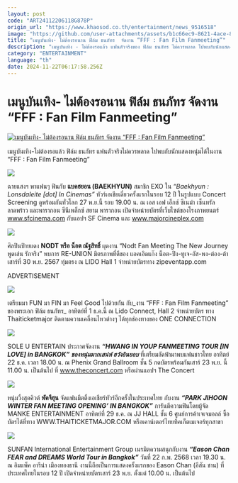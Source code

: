 ```yaml
---
layout: post
code: "ART24112206118G878P"
origin_url: "https://www.khaosod.co.th/entertainment/news_9516518"
image: "https://github.com/user-attachments/assets/b1c66ec9-8621-4ace-8eab-f6842613c001"
title: "เมนูบันเทิง- ไม่ต้องรอนาน ฟิล์ม ธนภัทร  จัดงาน “FFF : Fan Film Fanmeeting”"
description: "เมนูบันเทิง - ไม่ต้องรอแล้ว แฟนตัวจริงของ ฟิล์ม ธนภัทร ไม่ควรพลาด ไปพบกับนักแสดงหนุ่มได้ในงาน “FFF : Fan Film Fanmeeting”"
category: "ENTERTAINMENT"
language: "th"
date: 2024-11-22T06:17:58.256Z
---
```


# เมนูบันเทิง- ไม่ต้องรอนาน ฟิล์ม ธนภัทร  จัดงาน “FFF : Fan Film Fanmeeting”

[![เมนูบันเทิง- ไม่ต้องรอนาน ฟิล์ม ธนภัทร  จัดงาน “FFF : Fan Film Fanmeeting”](https://www.khaosod.co.th/wpapp/uploads/2024/11/manu22.jpg "เมนูบันเทิง- ไม่ต้องรอนาน ฟิล์ม ธนภัทร  จัดงาน “FFF : Fan Film Fanmeeting”")](https://www.khaosod.co.th/wpapp/uploads/2024/11/manu22.jpg)

เมนูบันเทิง-ไม่ต้องรอแล้ว ฟิล์ม ธนภัทร แฟนตัวจริงไม่ควรพลาด ไปพบกับนักแสดงหนุ่มได้ในงาน “FFF : Fan Film Fanmeeting”

![](https://www.khaosod.co.th/wpapp/uploads/2024/11/Baekhyun.jpg)



ฉายแสงฯ พาแฟนๆ ฟินกับ **แบคฮยอน (BAEKHYUN)** สมาชิก EXO ใน _“Baekhyun : Lonsdaleite \[dot\] In Cinemas”_ ทัวร์เอเชียเดี่ยวครั้งแรกในรอบ 12 ปี ในรูปแบบ Concert Screening ดูพร้อมกันทั่วโลก 27 พ.ย.นี้ รอบ 19.00 น. ณ เอส เอฟ เอ็กซ์ ซีเนม่า เซ็นทรัล ลาดพร้าว และพารากอน ซีนีเพล็กซ์ สยาม พารากอน เปิดจำหน่ายบัตรที่เว็บไซต์ของโรงภาพยนตร์ www.sfcinema.com กับแอปฯ SF Cinema และ www.majorcineplex.com

![](https://www.khaosod.co.th/wpapp/uploads/2024/11/พัคจีฮุน.jpg)

ศิลปินป้ายแดง **NODT หรือ น็อต ณัฐสิทธิ์** ผุดงาน “Nodt Fan Meeting The New Journey พูดเล่น รักจริง” พบการ RE-UNION มิตรภาพที่ดีของ แอคเอิดแก๊ง น็อต-ปิง-ทูเจ-อัส-พง-ต๋อง-ต้า เสาร์ที่ 30 พ.ย. 2567 ทุ่มตรง ณ LIDO Hall 1 จำหน่ายบัตรทาง zipeventapp.com

ADVERTISEMENT

![](https://www.khaosod.co.th/wpapp/uploads/2024/11/ฟิล์ม-ธนภัทร.jpg)

เตรียมมา FUN มา FIN มา Feel Good ไปด้วยกัน กับ_งาน “FFF : Fan Film Fanmeeting” ของพระเอก ฟิล์ม ธนภัทร_ อาทิตย์ที่ 1 ธ.ค.นี้ ณ Lido Connect, Hall 2 จำหน่ายบัตร ทาง Thaiticketmajor ติดตามความเคลื่อนไหวต่างๆ ได้ทุกช่องทางของ ONE CONNECTION

![](https://www.khaosod.co.th/wpapp/uploads/2024/11/ฮวังอินยอบ.jpg)

SOLE U ENTERTAIN ประกาศจัดงาน _**“HWANG IN YOUP FANMEETING TOUR \[IN LOVE\] in BANGKOK” ของหนุ่มมากเสน่ห์ ฮวังอินยอบ**_ ที่เตรียมลัดฟ้ามาพบแฟนชาวไทย อาทิตย์ 22 ธ.ค. เวลา 18.00 น. ณ Phenix Grand Ballroom ชั้น 5 กดบัตรพร้อมกันเสาร์ 23 พ.ย. นี้ 11.00 น. เป็นต้นไป ที่ www.theconcert.com หรือผ่านแอปฯ The Concert

![](https://www.khaosod.co.th/wpapp/uploads/2024/11/พัคจีฮุน.jpg)

หนุ่มวิ้งสุดคิวต์ **พัคจีฮุน** จัดแฟนมีตติ้งเอเชียร์ทัวร์อีกครั้งในประเทศไทย กับงาน **_“PARK JIHOON WINTER FAN MEETING OPENING’ IN BANGKOK”_** การันตีความฟินโดยผู้จัด MANKE ENTERTAINMENT อาทิตย์ที่ 29 ธ.ค. ณ JJ HALL ชั้น 6 ศูนย์การค้าเจเจมอลล์ ซื้อบัตรได้ที่ทาง WWW.THAITICKETMAJOR.COM หรือเคาน์เตอร์ไทยทิคเก็ตเมเจอร์ทุกสาขา

![](https://www.khaosod.co.th/wpapp/uploads/2024/11/Eason-Chan.jpg)

SUNFAN International Entertainment Group เนรมิตความสนุกกับงาน _**“Eason Chan FEAR and DREAMS World Tour in Bangkok”**_ วันที่ 22 ก.พ. 2568 เวลา 19.30 น. ณ อิมแพ็ค อารีน่า เมืองทองธานี งานนี้ถือเป็นการแสดงครั้งแรกของ Eason Chan (อีสัน ชาน) ที่ประเทศไทยในรอบ 12 ปี เปิดจำหน่ายบัตรเสาร์ 23 พ.ย. ตั้งแต่ 10.00 น. เป็นต้นไป